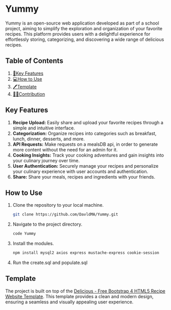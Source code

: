 # Yummy

Yummy is an open-source web application developed as part of a school project, aiming to simplify the exploration and organization of your favorite recipes. This platform provides users with a delightful experience for effortlessly storing, categorizing, and discovering a wide range of delicious recipes.

## Table of Contents
1. [:rocket:Key Features](#key-features)
2. [:computer:How to Use](#how-to-use)
3. [:pen:Template](#template)
4. [🙋‍♂️Contribution](#contribution)

## Key Features

1. **Recipe Upload:** Easily share and upload your favorite recipes through a simple and intuitive interface.
2. **Categorization:** Organize recipes into categories such as breakfast, lunch, dinner, desserts, and more.
3. **API Requests:** Make requests on a mealsDB api, in order to generate more content without the need for an admin for it.
4. **Cooking Insights:** Track your cooking adventures and gain insights into your culinary journey over time.
5. **User Authentication:** Securely manage your recipes and personalize your culinary experience with user accounts and authentication.
6. **Share:** Share your meals, recipes and ingredients with your friends.

## How to Use

1. Clone the repository to your local machine.
   ```bash
   git clone https://github.com/DavldMA/Yummy.git
   ```
2. Navigate to the project directory.
   ```bash
   code Yummy
   ```
3. Install the modules.
   ```bash
   npm install mysql2 axios express mustache-express cookie-session
   ```
4. Run the create.sql and populate.sql

## Template

The project is built on top of the [Delicious - Free Bootstrap 4 HTML5 Recipe Website Template](https://themewagon.com/themes/free-bootstrap-4-html5-recipe-website-template-delicious/). This template provides a clean and modern design, ensuring a seamless and visually appealing user experience.
